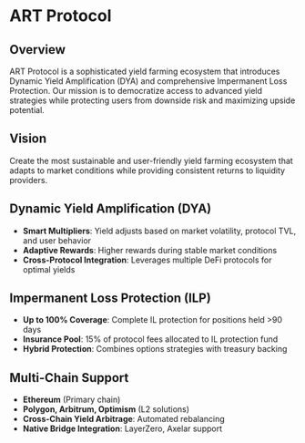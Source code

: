  # ART Protocol

## Overview
ART Protocol is a sophisticated yield farming ecosystem that introduces Dynamic Yield Amplification (DYA) and comprehensive Impermanent Loss Protection. Our mission is to democratize access to advanced yield strategies while protecting users from downside risk and maximizing upside potential.

## Vision
Create the most sustainable and user-friendly yield farming ecosystem that adapts to market conditions while providing consistent returns to liquidity providers.

## Dynamic Yield Amplification (DYA)
- **Smart Multipliers**: Yield adjusts based on market volatility, protocol TVL, and user behavior
- **Adaptive Rewards**: Higher rewards during stable market conditions
- **Cross-Protocol Integration**: Leverages multiple DeFi protocols for optimal yields

## Impermanent Loss Protection (ILP)
- **Up to 100% Coverage**: Complete IL protection for positions held >90 days
- **Insurance Pool**: 15% of protocol fees allocated to IL protection fund
- **Hybrid Protection**: Combines options strategies with treasury backing

## Multi-Chain Support
- **Ethereum** (Primary chain)
- **Polygon, Arbitrum, Optimism** (L2 solutions)
- **Cross-Chain Yield Arbitrage**: Automated rebalancing
- **Native Bridge Integration**: LayerZero, Axelar support